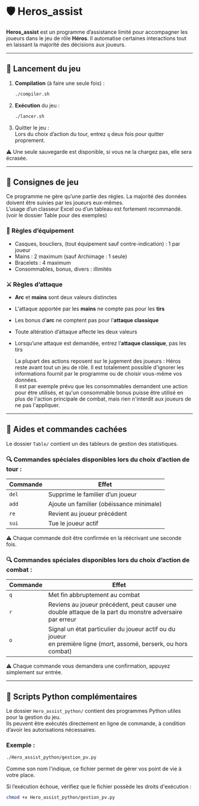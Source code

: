 # 🛡️ Heros_assist

**Heros_assist** est un programme d’assistance limité pour accompagner les joueurs dans le jeu de rôle **Héros**. Il automatise certaines interactions tout en laissant la majorité des décisions aux joueurs.

---

## 🚀 Lancement du jeu

1. **Compilation** (à faire une seule fois) :
   ```bash
   ./compiler.sh
   ```
2. **Exécution** du jeu :
    ```bash
   ./lancer.sh
   ```
3. Quitter le jeu :  
Lors du choix d’action du tour, entrez `q` deux fois pour quitter proprement.

⚠️ Une seule sauvegarde est disponible, si vous ne la chargez pas, elle sera écrasée.

---

## 📜 Consignes de jeu
Ce programme ne gère qu’une partie des règles.
La majorité des données doivent être suivies par les joueurs eux-mêmes.  
L’usage d’un classeur Excel ou d’un tableau est fortement recommandé. (voir le dossier Table pour des exemples)

### 🎒 Règles d’équipement
- Casques, boucliers, (tout équipement sauf contre-indication) : 1 par joueur
- Mains : 2 maximum (sauf Archimage : 1 seule)
- Bracelets : 4 maximum
- Consommables, bonus, divers : illimités

### ⚔️ Règles d’attaque
- **Arc** et **mains** sont deux valeurs distinctes
- L'attaque apportée par les **mains** ne compte pas pour les **tirs**
- Les bonus d’**arc** ne comptent pas pour l’**attaque classique**
- Toute altération d’attaque affecte les deux valeurs
- Lorsqu’une attaque est demandée, entrez l’**attaque classique**, pas les tirs
 

  La plupart des actions reposent sur le jugement des joueurs : Héros reste avant tout un jeu de rôle. Il est totalement
possible d'ignorer les informations fournit par le programme ou de choisir vous-même vos données.  
Il est par exemple prévu que les consommables demandent une action pour être utilisés, et qu'un consommable bonus puisse 
  être utilisé en plus de l'action principale de combat, mais rien n'interdit aux joueurs de ne pas l'appliquer.

--- 

## 🧭 Aides et commandes cachées

Le dossier `Table/` contient un des tableurs de gestion des statistiques.

### 🔍 Commandes spéciales disponibles lors du choix d’action de tour :

| Commande | Effet                                    |
|----------|------------------------------------------|
| `del`    | Supprime le familier d’un joueur         |
| `add`    | Ajoute un familier (obéissance minimale) |
| `re`     | Revient au joueur précédent              |
| `sui`    | Tue le joueur actif                      |

⚠️ Chaque commande doit être confirmée en la réécrivant une seconde fois.

### 🔍 Commandes spéciales disponibles lors du choix d’action de combat :


| Commande | Effet                                                                                                                  |
|----------|------------------------------------------------------------------------------------------------------------------------|
| `q`      | Met fin abbruptement au combat                                                                                         |
| `r`      | Reviens au joueur précédent, peut causer une <br/>double attaque de la part du monstre adversaire par erreur           |
| `o`      | Signal un état particulier du joueur actif ou du joueur <br/>en première ligne (mort, assomé, berserk, ou hors combat) |

⚠️ Chaque commande vous demandera une confirmation, appuyez simplement sur entrée.

---

## 🐍 Scripts Python complémentaires

Le dossier `Hero_assist_python/` contient des programmes Python utiles pour la gestion du jeu.  
Ils peuvent être exécutés directement en ligne de commande, à condition d’avoir les autorisations nécessaires.

### Exemple :
```bash
./Hero_assist_python/gestion_pv.py
```
Comme son nom l'indique, ce fichier permet de gérer vos point de vie à votre place.

Si l’exécution échoue, vérifiez que le fichier possède les droits d'exécution :
```bash
chmod +x Hero_assist_python/gestion_pv.py
```
